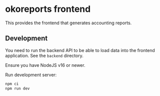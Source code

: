 # okoreports frontend

This provides the frontend that generates accounting reports.

## Development

You need to run the backend API to be able to load data into the frontend application.
See the `backend` directory.

Ensure you have NodeJS v16 or newer.

Run development server:

```bash
npm ci
npm run dev
```
